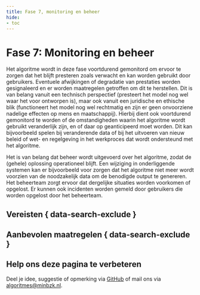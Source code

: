 ```yaml
---
title: Fase 7, monitoring en beheer
hide:
- toc
---
```


# Fase 7: Monitoring en beheer
Het algoritme wordt in deze fase voortdurend gemonitord om ervoor te zorgen dat het blijft presteren zoals verwacht en kan worden gebruikt door gebruikers.
Eventuele afwijkingen of degradatie van prestaties worden gesignaleerd en er worden maatregelen getroffen om dit te herstellen.
Dit is van belang vanuit een technisch perspectief (presteert het model nog wel waar het voor ontworpen is), maar ook vanuit een juridische en ethische blik (functioneert het model nog wel rechtmatig en zijn er geen onvoorziene nadelige effecten op mens en maatschappij).
Hierbij dient ook voortdurend gemonitord te worden of de omstandigheden waarin het algoritme wordt gebruikt veranderlijk zijn, en of daar op geanticipeerd moet worden.
Dit kan bijvoorbeeld spelen bij veranderende data of bij het uitvoeren van nieuw beleid of wet- en regelgeving in het werkproces dat wordt ondersteund met het algoritme.

Het is van belang dat beheer wordt uitgevoerd over het algoritme, zodat de (gehele) oplossing operationeel blijft.
Een wijziging in onderliggende systemen kan er bijvoorbeeld voor zorgen dat het algoritme niet meer wordt voorzien van de noodzakelijk data om de benodigde output te genereren.
Het beheerteam zorgt ervoor dat dergelijke situaties worden voorkomen of opgelost. Er kunnen ook incidenten worden gemeld door gebruikers die worden opgelost door het beheerteam.

## Vereisten { data-search-exclude }

<!-- list_vereisten levenscyclus/monitoring-en-beheer no-rol no-levenscyclus no-search no-onderwerp -->

## Aanbevolen maatregelen { data-search-exclude }

<!-- list_maatregelen levenscyclus/monitoring-en-beheer no-rol no-levenscyclus no-search no-onderwerp -->


## Help ons deze pagina te verbeteren
Deel je idee, suggestie of opmerking via [GitHub](https://github.com/MinBZK/Algoritmekader/issues/new/choose) of mail ons via [algoritmes@minbzk.nl](mailto:algoritmes@minbzk.nl).
